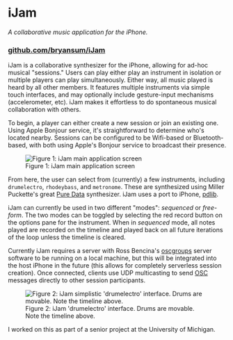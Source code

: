 # iJam

*A collaborative music application for the iPhone.*

### [github.com/bryansum/iJam](http://github.com/bryansum/ijam)


iJam is a collaborative synthesizer for the iPhone, allowing for ad-hoc musical "sessions." Users can play either play an instrument in isolation or multiple players can play simultaneously. Either way, all music played is heard by all other members. It features multiple instruments via simple touch interfaces, and may optionally include gesture-input mechanisms (accelerometer, etc). iJam makes it effortless to do spontaneous musical collaboration with others.

To begin, a player can either create a new session or join an existing one. Using Apple Bonjour service, it's straightforward to determine who's located nearby. Sessions can be configured to be Wifi-based or Bluetooth-based, with both using Apple's Bonjour service to broadcast their presence.

<figure>
<img src="bsumm.net/images/ij-main.png" alt="Figure 1: iJam main application screen" />
<figcaption>Figure 1: iJam main application screen</figcaption>
</figure>

From here, the user can select from (currently) a few instruments, including `drumelectro`, `rhodeybass`, and `metronome`. These are synthesized using Miller Puckette's great [Pure Data](http://crca.ucsd.edu/~msp/software.html) synthesizer. iJam uses a port to iPhone, [pdlib](http://github.com/pdlib.html).

iJam can currently be used in two different "modes": *sequenced* or *free-form*. The two modes can be toggled by selecting the red record button on the options pane for the instrument. When in *sequenced* mode, all notes played are recorded on the timeline and played back on all future iterations of the loop unless the timeline is cleared.

Currently iJam requires a server with Ross Bencina's [oscgroups](http://www.audiomulch.com/~rossb/code/oscgroups/) server software to be running on a local machine, but this will be integrated into the host iPhone in the future (this allows for completely serverless session creation). Once connected, clients use UDP multicasting to send [OSC](http://opensoundcontrol.org/) messages directly to other session participants.

<figure>
<img src="bsumm.net/images/ij-drums.png" alt="Figure 2: iJam simplistic 'drumelectro' interface. Drums are movable. Note the timeline above." />
<figcaption>Figure 2: iJam 'drumelectro' interface. Drums are movable. Note the timeline above.</figcaption>
</figure>

I worked on this as part of a senior project at the University of Michigan.

